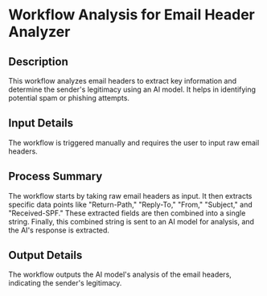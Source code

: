 # Workflow Analysis for Email Header Analyzer

## Description
This workflow analyzes email headers to extract key information and determine the sender's legitimacy using an AI model. It helps in identifying potential spam or phishing attempts.

## Input Details
The workflow is triggered manually and requires the user to input raw email headers.

## Process Summary
The workflow starts by taking raw email headers as input. It then extracts specific data points like "Return-Path," "Reply-To," "From," "Subject," and "Received-SPF." These extracted fields are then combined into a single string. Finally, this combined string is sent to an AI model for analysis, and the AI's response is extracted.

## Output Details
The workflow outputs the AI model's analysis of the email headers, indicating the sender's legitimacy.

